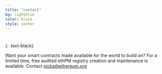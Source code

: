 ```yaml
---
title: "contact"
bg: lightblue
color: black
style: center
---
```


# <span style="font-weight:900;"></span>
{: .text-black}

Want your smart contracts made available for the world to build on? For a limited time, free audited ethPM registry creation and maintenance is available. Contact nickg@ethereum.org

